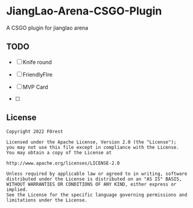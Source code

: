 # JiangLao-Arena-CSGO-Plugin

A CSGO plugin for jianglao arena



## TODO

- [ ] Knife round

- [ ] FriendlyFIre

- [ ] MVP Card

- [ ] 

## License

```
Copyright 2022 F0rest

Licensed under the Apache License, Version 2.0 (the "License");
you may not use this file except in compliance with the License.
You may obtain a copy of the License at

http://www.apache.org/licenses/LICENSE-2.0

Unless required by applicable law or agreed to in writing, software
distributed under the License is distributed on an "AS IS" BASIS,
WITHOUT WARRANTIES OR CONDITIONS OF ANY KIND, either express or implied.
See the License for the specific language governing permissions and
limitations under the License.
```
